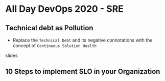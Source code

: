 # All Day DevOps 2020 - SRE

## Technical debt as Pollution

* Replace the `Technical Debt` and its negative connotations with the concept of `Continuous Solution Health`

slides

## 10 Steps to implement SLO in your Organization